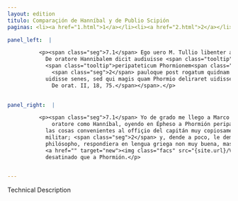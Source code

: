 ```yaml
---
layout: edition
titulo: Comparaçión de Hanníbal y de Publio Scipión
paginas: <li><a href="1.html">1</a></li><li><a href="2.html">2</a></li><li><a href="3.html">3</a></li><li><a href="4.html">4</a></li><li><a href="5.html">5</a></li><li><a href="6.html">6</a></li><li><a href="7.html">7</a></li><li><a href="8.html">8</a></li><li><a href="9.html">9</a></li><li><a href="10.html">10</a></li><li><a href="11.html">11</a></li><li><a href="12.html">12</a></li><li><a href="13.html">13</a></li>

panel_left:  |

          <p><span class="seg">7.1</span> Ego uero M. Tullio libenter adhaereo, qui in <span class="tooltip">libro<span class="tooltiptext">libero <span class="siglas">r s</span> </span></span>
            De oratore Hannibalem dicit audiuisse <span class="tooltip">Ephesi<span class="tooltiptext">Ephisi <span class="siglas">s</span> </span></span>
            <span class="tooltip">peripateticum Phormionem<span class="tooltiptext">perhipathethicum Formionem <span class="siglas">U</span> </span></span>, de imperatoris officio et de omni re militari copiosissime disserentem,
              <span class="seg">2</span> pauloque post rogatum quidnam de illo <span class="tooltip">philosopho<span class="tooltiptext">phylosopho <span class="siglas">U</span> </span></span> iudicaret respondisse non optime graece, attamen graece, multos se deliros
            uidisse senes, sed qui magis quam Phormio deliraret uidisse neminem<span class="nota"><sup>1</sup><span class="texto_nota">Cicerón,
              De orat. II, 18, 75.</span></span>.</p>
        

panel_right:  |

          <p><span class="seg">7.1</span> Yo de grado me llego a Marco Tulio, que dize en el libro De
              oratore como Hanníbal, oyendo en Épheso a Phormión peripatético, que explicava
            las cosas convenientes al offiçio del capitán muy copiosamente y de toda la disciplina
            militar; <span class="seg">2</span> y, dende a poco, le demandaron qué le pareciera de aquel
            philósopho, respondiera en lengua griega non muy buena, mas en griego, que él avia visto
            <a href="" target="new"><img class="facs" src="{site.url}/Vitae/public/images/facs_icon.jpg"/></a>[192v,a] muchos viejos delirios o desacordados, mas ninguno avía visto más
            desatinado que a Phormión.</p>
        

---
```


Technical Description 